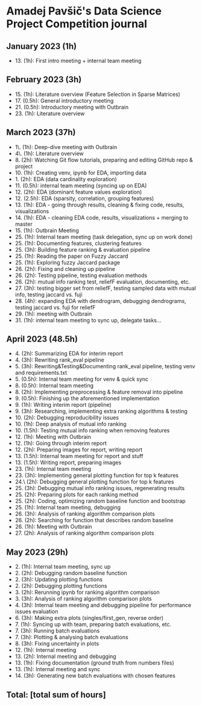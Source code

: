 # Amadej Pavšič's Data Science Project Competition journal

## January 2023 (1h)
* 13\. (1h): First intro meeting + internal team meeting

## February 2023 (3h)
* 15\. (1h): Literature overview (Feature Selection in Sparse Matrices)
* 17\. (0.5h): General introductory meeting
* 21\. (0.5h): Introductory meeting with Outbrain
* 23\. (1h): Literature overview

## March 2023 (37h)
* 1\\. (1h): Deep-dive meeting with Outbrain
* 4\\. (1h): Literature overview
* 8\. (2h): Watching Git flow tutorials, preparing and editing GitHub repo & project
* 10\. (1h): Creating venv, ipynb for EDA, importing data
* 1\. (2h): EDA (data cardinality exploration)
* 11\. (0.5h): internal team meeting (syncing up on EDA)
* 12\. (2h): EDA (dominant feature values exploration)
* 12\. (2.5h): EDA (sparsity, correlation, grouping features)
* 13\. (1h): EDA - going through results, cleaning & fixing code, results, visualizations
* 14\. (1h): EDA - cleaning EDA code, results, visualizations + merging to master
* 15\. (1h): Outbrain Meeting
* 25\. (1h): Internal team meeting (task delegation, sync up on work done)
* 25\. (1h): Documenting features, clustering features
* 25\. (3h): Building feature ranking & evaluation pipeline
* 25\. (1h): Reading the paper on Fuzzy Jaccard
* 25\. (1h): Exploring fuzzy Jaccard package
* 26\. (2h): Fixing and cleaning up pipeline
* 26\. (2h): Testing pipeline, testing evaluation methods
* 26\. (2h): mutual info ranking test, reliefF evaluation, documenting, etc. 
* 27\. (3h): testing bigger set from reliefF, testing sampled data with mutual info, testing jaccard vs. fuji
* 28\. (4h): expanding EDA with dendrogram, debugging dendrograms, testing jaccard vs. fuji for reliefF
* 29\. (1h): meeting with Outbrain
* 31\. (1h): internal team meeting to sync up, delegate tasks...

## April 2023 (48.5h)
* 4\. (2h): Summarizing EDA for interim report  
* 4\. (3h): Rewriting rank_eval pipeline
* 5\. (3h): Rewriting&Testing&Documenting rank_eval pipeline, testing venv and requirements.txt
* 5\. (0.5h): Internal team meeting for venv & quick sync
* 8\. (0.5h): Internal team meeting
* 8\. (2h): Implementing preprocessing & feature removal into pipeline
* 9\. (0.5h): Finishing up the aforementioned implementation
* 9\. (1h): Writing interim report (pipeline)
* 9\. (3h): Researching, implementing extra ranking algorithms & testing
* 10\. (2h): Debugging reproducibility issues
* 10\. (1h): Deep analysis of mutual info ranking
* 10\. (1.5h): Testing mutual info ranking when removing features
* 12\. (1h): Meeting with Outbrain
* 12\. (1h): Going through interim report
* 12\. (2h): Preparing images for report, writing report
* 13\. (1.5h): Internal team meeting for report and stuff
* 13\. (1.5h): Writing report, preparing images
* 23\. (1h): Internal team meeting
* 23\. (3h): Implementing general plotting function for top k features
* 24.\ (2h): Debugging general plotting function for top k features
* 25\. (3h): Debugging mutual info ranking issues, regenerating results
* 25\. (2h): Preparing plots for each ranking method
* 25\. (2h): Coding, optimizing random baseline function and bootstrap
* 25\. (1h): Internal team meeting, debugging
* 26\. (3h): Analysis of ranking algorithm comparison plots
* 26\. (2h): Searching for function that describes random baseline
* 26\. (1h): Meeting with Outbrain
* 27\. (2h): Analysis of ranking algorithm comparison plots

## May 2023 (29h)
* 2\. (1h): Internal team meeting, sync up
* 2\. (2h): Debugging random baseline function
* 2\. (3h): Updating plotting functions
* 2\. (2h): Debugging plotting functions
* 3\. (2h): Rerunning ipynb for ranking algorithm comparison
* 3\. (3h): Analysis of ranking algorithm comparison plots
* 4\. (3h): Internal team meeting and debugging pipeline for performance issues evaluation
* 6\. (3h): Making extra plots (singles/first_gen, reverse order)
* 7\. (1h): Syncing up with team, preparing batch evaluations, etc.
* 7\. (3h): Running batch evaluations
* 7\. (3h): Plotting & analysing batch evaluations
* 8\. (3h): Fixing uncertainty in plots
* 12\. (1h): Internal meeting
* 13\. (2h): Internal meeting and debugging
* 13\. (1h): Fixing documentation (ground truth from numbers files)
* 13\. (1h): Internal meeting and sync
* 14\. (3h): Generating new batch evaluations with chosen features


## Total: [total sum of hours]
